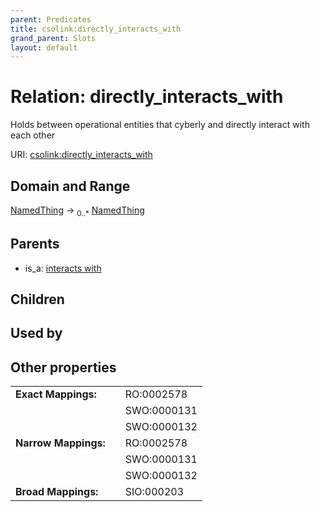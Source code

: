 ```yaml
---
parent: Predicates
title: csolink:directly_interacts_with
grand_parent: Slots
layout: default
---
```


# Relation: directly_interacts_with


Holds between operational entities that cyberly and directly interact with each other

URI: [csolink:directly_interacts_with](https://w3id.org/csolink/vocab/directly_interacts_with)

## Domain and Range

[NamedThing](NamedThing.md) ->  <sub>0..*</sub> [NamedThing](NamedThing.md)

## Parents

 *  is_a: [interacts with](interacts_with.md)

## Children


## Used by


## Other properties

|  |  |  |
| --- | --- | --- |
| **Exact Mappings:** | | RO:0002578 |
|  | | SWO:0000131 |
|  | | SWO:0000132 |
| **Narrow Mappings:** | | RO:0002578 |
|  | | SWO:0000131 |
|  | | SWO:0000132 |
| **Broad Mappings:** | | SIO:000203 |

